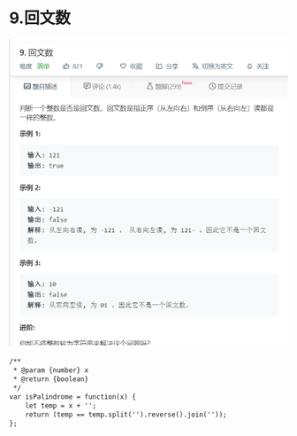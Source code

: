 # 9.回文数
![](img/9.回文数.png)  

```
/**
 * @param {number} x
 * @return {boolean}
 */
var isPalindrome = function(x) {
    let temp = x + '';
    return (temp == temp.split('').reverse().join(''));
};
```